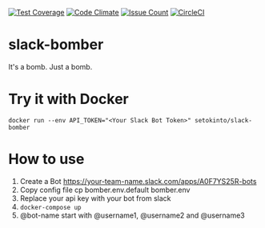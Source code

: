 [![Test Coverage](https://codeclimate.com/github/setokinto/slack-bomber/badges/coverage.svg)](https://codeclimate.com/github/setokinto/slack-bomber/coverage)
[![Code Climate](https://codeclimate.com/github/setokinto/slack-bomber/badges/gpa.svg)](https://codeclimate.com/github/setokinto/slack-bomber)
[![Issue Count](https://codeclimate.com/github/setokinto/slack-bomber/badges/issue_count.svg)](https://codeclimate.com/github/setokinto/slack-bomber)
[![CircleCI](https://circleci.com/gh/setokinto/slack-bomber.svg?style=svg)](https://circleci.com/gh/setokinto/slack-bomber)

# slack-bomber
It's a bomb. Just a bomb.

# Try it with Docker
`docker run --env API_TOKEN="<Your Slack Bot Token>" setokinto/slack-bomber`

# How to use
1. Create a Bot https://your-team-name.slack.com/apps/A0F7YS25R-bots
1. Copy config file cp bomber.env.default bomber.env
1. Replace your api key with your bot from slack
1. `docker-compose up`
1. @bot-name start with @username1, @username2 and @username3
